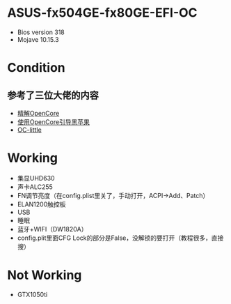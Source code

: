 # ASUS-fx504GE-fx80GE-EFI-OC
* Bios version 318
* Mojave 10.15.3

# Condition
## 参考了三位大佬的内容
* [精解OpenCore](https://blog.daliansky.net/OpenCore-BootLoader.html)
* [使用OpenCore引导黑苹果](https://blog.xjn819.com/?p=543)
* [OC-little](https://github.com/daliansky/OC-little)

# Working
* 集显UHD630
* 声卡ALC255
* FN调节亮度（在config.plist里关了，手动打开，ACPI->Add、Patch）
* ELAN1200触控板
* USB
* 睡眠
* 蓝牙+WIFI（DW1820A）
* config.plit里面CFG Lock的部分是False，没解锁的要打开（教程很多，直接搜）

# Not Working
* GTX1050ti